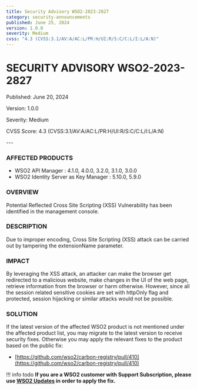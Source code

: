 ```yaml
---
title: Security Advisory WSO2-2023-2827
category: security-announcements
published: June 25, 2024
version: 1.0.0
severity: Medium
cvss: "4.3 (CVSS:3.1/AV:A/AC:L/PR:H/UI:R/S:C/C:L/I:L/A:N)"
---
```


# SECURITY ADVISORY WSO2-2023-2827

<p class="doc-info">Published: June 20, 2024</p>
<p class="doc-info">Version: 1.0.0</p>
<p class="doc-info">Severity: Medium</p>
<p class="doc-info">CVSS Score: 4.3 (CVSS:3.1/AV:A/AC:L/PR:H/UI:R/S:C/C:L/I:L/A:N)</p>
---

### AFFECTED PRODUCTS
* WSO2 API Manager : 4.1.0, 4.0.0, 3.2.0, 3.1.0, 3.0.0
* WSO2 Identity Server as Key Manager : 5.10.0, 5.9.0


### OVERVIEW
Potential Reflected Cross Site Scripting (XSS) Vulnerability has been identified in the management console.


### DESCRIPTION
Due to improper encoding, Cross Site Scripting (XSS) attack can be carried out by tampering the extensionName parameter.

### IMPACT
By leveraging the XSS attack, an attacker can make the browser get redirected to a malicious website, make changes in the UI of the web page, retrieve information from the browser or harm otherwise. However, since all the session related sensitive cookies are set with httpOnly flag and protected, session hijacking or similar attacks would not be possible.


### SOLUTION
If the latest version of the affected WSO2 product is not mentioned under the affected product list, you may migrate to the latest version to receive security fixes. Otherwise you may apply the relevant fixes to the product based on the public fix: 

* [https://github.com/wso2/carbon-registry/pull/410](https://github.com/wso2/carbon-registry/pull/410)

!!! info todo
    **If you are a WSO2 customer with Support Subscription, please use [WSO2 Updates](https://wso2.com/updates/) in order to apply the fix.**

